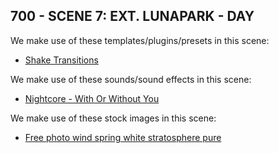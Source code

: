 ## 700 - SCENE 7: EXT. LUNAPARK - DAY

We make use of these templates/plugins/presets in this scene:

- [Shake Transitions](https://motionarray.com/after-effects-presets/shake-transitions-1801281/)


We make use of these sounds/sound effects in this scene:

- [Nightcore - With Or Without You](https://www.youtube.com/watch?v=MJuZOppgdgE)

We make use of these stock images in this scene:

- [Free photo wind spring white stratosphere pure](https://www.freepik.com/free-photo/wind-spring-white-stratosphere-pure_1046122.htm#query=cloud&position=0&from_view=keyword&track=sph&uuid=a830d842-7c6e-48b6-81a3-e3825c04843e)
